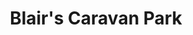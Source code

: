 ---
title: "Blair's Caravan Park"
address: "29 Dhu Varren, Portstewart Road, Portush, Co. Antrim, BT56 8EW"
tel: "028 7044 3105"
county: "Antrim"
category: "Caravan And Camping"
type: "Content"
lat: "055.1979050000"
lng: "-006.6641500000"
---